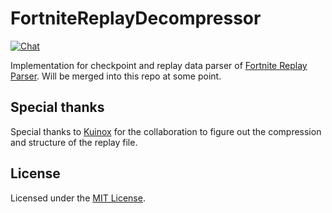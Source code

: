 # FortniteReplayDecompressor

[![Chat](https://img.shields.io/badge/chat-on%20discord-7289da.svg)](https://discord.gg/p5CMqJC)

Implementation for checkpoint and replay data parser of [Fortnite Replay Parser](https://github.com/Shiqan/FortniteReplayReader). Will be merged into this repo at some point.

## Special thanks
Special thanks to [Kuinox](https://github.com/Kuinox/ChartsNite) for the collaboration to figure out the compression and structure of the replay file.

## License
Licensed under the [MIT License](LICENSE).